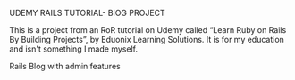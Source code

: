 UDEMY RAILS TUTORIAL- BlOG PROJECT

This is a project from an RoR tutorial on Udemy called “Learn Ruby on Rails By Building Projects”, by Eduonix Learning Solutions. It is for my education and isn't something I made myself.

Rails Blog with admin features